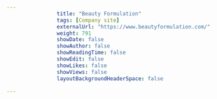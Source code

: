 ---
                title: "Beauty Formulation"
                tags: [Company site]
                externalUrl: "https://www.beautyformulation.com/"
                weight: 791
                showDate: false
                showAuthor: false
                showReadingTime: false
                showEdit: false
                showLikes: false
                showViews: false
                layoutBackgroundHeaderSpace: false
                ---
